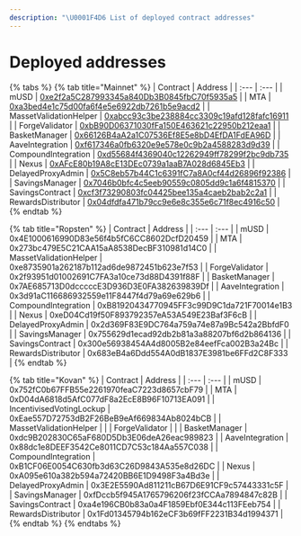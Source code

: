 ```yaml
---
description: "\U0001F4D6 List of deployed contract addresses"
---
```


# Deployed addresses

{% tabs %}
{% tab title="Mainnet" %}
| Contract | Address |
| :--- | :--- |
| mUSD | [0xe2f2a5C287993345a840Db3B0845fbC70f5935a5](https://etherscan.io/address/0xe2f2a5C287993345a840Db3B0845fbC70f5935a5) |
| MTA | [0xa3bed4e1c75d00fa6f4e5e6922db7261b5e9acd2](https://etherscan.io/address/0xa3bed4e1c75d00fa6f4e5e6922db7261b5e9acd2) |
| MassetValidationHelper | [0xabcc93c3be238884cc3309c19afd128fafc16911](https://etherscan.io/address/0xabcc93c3be238884cc3309c19afd128fafc16911#code) |
| ForgeValidator | [0xbB90D06371030fFa150E463621c22950b212eaa1](https://etherscan.io/address/0xbB90D06371030fFa150E463621c22950b212eaa1#code) |
| BasketManager | [0x66126B4aA2a1C07536Ef8E5e8bD4EfDA1FdEA96D](https://etherscan.io/address/0x66126B4aA2a1C07536Ef8E5e8bD4EfDA1FdEA96D) |
| AaveIntegration | [0xf617346a0fb6320e9e578e0c9b2a4588283d9d39](https://etherscan.io/address/0xf617346a0fb6320e9e578e0c9b2a4588283d9d39) |
| CompoundIntegration | [0xd55684f4369040c12262949ff78299f2bc9db735](https://etherscan.io/address/0xd55684f4369040c12262949ff78299f2bc9db735) |
| Nexus | [0xAFcE80b19A8cE13DEc0739a1aaB7A028d6845Eb3](https://etherscan.io/address/0xAFcE80b19A8cE13DEc0739a1aaB7A028d6845Eb3) |
| DelayedProxyAdmin | [0x5C8eb57b44C1c6391fC7a8A0cf44d26896f92386](https://etherscan.io/address/0x5C8eb57b44C1c6391fC7a8A0cf44d26896f92386) |
| SavingsManager | [0x7046b0bfc4c5eeb90559c0805dd9c1a6f4815370](https://etherscan.io/address/0x7046b0bfc4c5eeb90559c0805dd9c1a6f4815370) |
| SavingsContract | [0xcf3f73290803fc04425bee135a4caeb2bab2c2a1](https://etherscan.io/address/0xcf3f73290803fc04425bee135a4caeb2bab2c2a1) |
| RewardsDistributor | [0x04dfdfa471b79cc9e6e8c355e6c71f8ec4916c50](https://etherscan.io/address/0x04dfdfa471b79cc9e6e8c355e6c71f8ec4916c50) |
{% endtab %}

{% tab title="Ropsten" %}
| Contract | Address |
| :--- | :--- |
| mUSD | 0x4E1000616990D83e56f4b5fC6CC8602DcfD20459 |
| MTA | 0x273bc479E5C21CAA15aA8538DecBF310981d14C0 |
| MassetValidationHelper | 0xe8735901a262187b112ad6de9872451b623e7f53 |
| ForgeValidator | 0x2f93951d01002691C7FA3a10ce73d88D4391f88F |
| BasketManager | 0x7AE685713D0dcccccE3D936D3E0FA382639839Df |
| AaveIntegration | 0x3d91aC116686932559e11F8447f4d79a69e629b6 |
| CompoundIntegration | 0xB81920434770945FF3c99D9C1da721F70014e1B3 |
| Nexus | 0xeD04Cd19f50F893792357eA53A549E23Baf3F6cB |
| DelayedProxyAdmin | 0x2d369F83E9DC764a759a74e87a9Bc542a2BbfdF0 |
| SavingsManager | 0x755629d1ecad92db2b81a3a88207bf6d2b864136 |
| SavingsContract | 0x300e56938454A4d8005B2e84eefFca002B3a24Bc |
| RewardsDistributor | 0x683eB4a6Ddd554A0dB1837E3981be6FFd2C8F333 |
{% endtab %}

{% tab title="Kovan" %}
| Contract | Address |
| :--- | :--- |
| mUSD | 0x752fC0b67FFB55e2261970feaC7223d8657cbF79 |
| MTA | 0xD04dA6818d5AfC077dF8a2EcE8B96F10713EA091 |
| IncentivisedVotingLockup | 0xEae557D72753dB2F26BeB9eAf669834Ab8024bCB |
| MassetValidationHelper |  |
| ForgeValidator |  |
| BasketManager | 0xdc9B202830C65aF680D5Db3E06deA26eac989823 |
| AaveIntegration | 0x88dc1e8DEEF3542Ce8011CD7C53c184Aa557C038 |
| CompoundIntegration | 0xB1CF06E0054C630fb3d63C26D9843A535e8d26DC |
| Nexus | 0xA095e610a382b594a72420BB6E1D9498F3a4Bd3e |
| DelayedProxyAdmin | 0x3E2E5590Ad811211cB67D6E91CF9c57443331c5F |
| SavingsManager | 0xfDccb5f945A1765796206f23fCCAa7894847c82B |
| SavingsContract | 0xa4e196CB0b83a0a4F1859Ebf0E344c113FEeb754 |
| RewardsDistributor | 0x1Fd01345794b162eCF3b69fFF2231B34d1994371 |
{% endtab %}
{% endtabs %}



